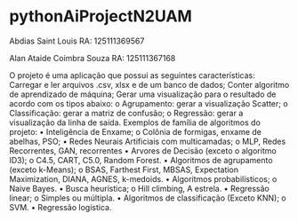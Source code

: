 # pythonAiProjectN2UAM

Abdias Saint Louis RA: 125111369567

Alan Ataide Coimbra Souza RA: 125111367168



O projeto é uma aplicação que possui as seguintes características:
Carregar e ler arquivos .csv, xlsx e de um banco de dados;
Conter algoritmo de aprendizado de máquina;
Gerar uma visualização para o resultado de acordo com os tipos abaixo:
o	Agrupamento: gerar a visualização Scatter;
o	Classificação: gerar a matriz de confusão; 
o	Regressão: gerar a visualização da linha de saída.
Exemplos de família de algoritmos do projeto:
•	Inteligência de Enxame;
o	Colônia de formigas, enxame de abelhas, PSO;
•	Redes Neurais Artificiais com multicamadas;
o	MLP, Redes Recorrentes, GAN, recorrentes
•	Arvores de Decisão (exceto o algoritmo ID3);
o	C4.5, CART, C5.0, Random Forest.
•	Algoritmos de agrupamento (exceto k-Means);
o	BSAS, Farthest First, MBSAS, Expectation Maximization, DIANA, AGNES, k-medoids.
•	Algoritmos probabilísticos;
o	Naive Bayes.
•	Busca heurística;
o	Hill climbing, A estrela.
•	Regressão linear;
o	Simples ou múltipla.
•	Algoritmos de classificação (Exceto KNN);
o	SVM.
•	Regressão logística.
